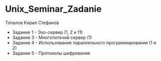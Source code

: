 # Unix_Seminar_Zadanie

Топалов Кирил Стефанов 
 - Задание 1 - Эхо-сервер (1, 2 и 11)
 - Задание 3 - Многопоточнй сервер (1)
 - Задание 4 - Использование параллельного программирования (1 и 2)
 - Задание 5 - Протоколы шифрования



